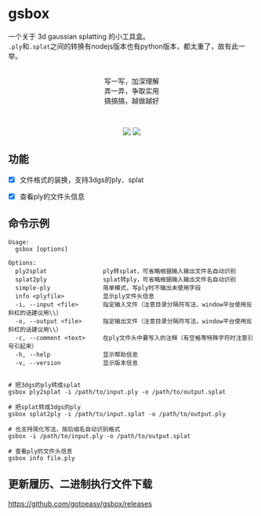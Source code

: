 # gsbox

一个关于 3d gaussian splatting 的小工具盒。<br>
`.ply`和`.splat`之间的转换有nodejs版本也有python版本，都太重了，故有此一举。<br>
<br>
<p align="center">
写一写，加深理解<br>
弄一弄，争取实用<br>
搞搞搞，越做越好
<p>

<br>

<p align="center">
    <a href="https://github.com/gotoeasy/gsbox/releases/latest"><img src="https://img.shields.io/github/release/gotoeasy/gsbox.svg"></a>
    <a href="https://github.com/gotoeasy/gsbox/blob/master/LICENSE"><img src="https://img.shields.io/github/license/gotoeasy/gsbox"></a>
<p>

## 功能
- [x] 文件格式的装换，支持3dgs的ply、splat
- [x] 查看ply的文件头信息


## 命令示例
```shell
Usage:
  gsbox [options]

Options:
  ply2splat                ply转splat，可省略根据输入输出文件名自动识别
  splat2ply                splat转ply，可省略根据输入输出文件名自动识别
  simple-ply               简单模式，写ply时不输出未使用字段
  info <plyfile>           显示ply文件头信息
  -i, --input <file>       指定输入文件（注意目录分隔符写法，window平台使用反斜杠的话建议用\\）
  -o, --output <file>      指定输出文件（注意目录分隔符写法，window平台使用反斜杠的话建议用\\）
  -c, --comment <text>     在ply文件头中要写入的注释（有空格等特殊字符时注意引号引起来）
  -h, --help               显示帮助信息
  -v, --version            显示版本信息


# 把3dgs的ply转成splat
gsbox ply2splat -i /path/to/input.ply -o /path/to/output.splat

# 把splat转成3dgs的ply
gsbox splat2ply -i /path/to/input.splat -o /path/to/output.ply

# 也支持简化写法，按后缀名自动识别格式
gsbox -i /path/to/input.ply -o /path/to/output.splat

# 查看ply的文件头信息
gsbox info file.ply
```

## 更新履历、二进制执行文件下载
https://github.com/gotoeasy/gsbox/releases
